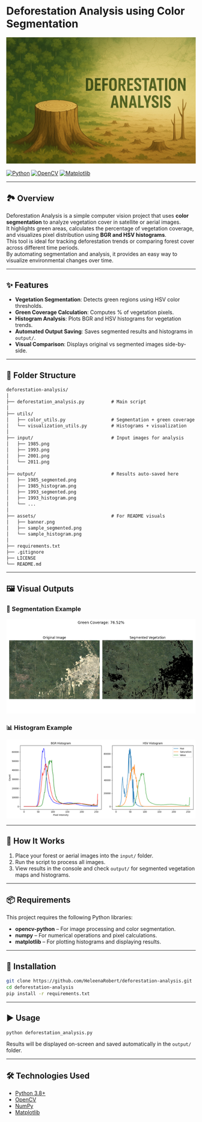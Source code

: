 # Deforestation Analysis using Color Segmentation

![Banner](assets/banner.png)

[![Python](https://img.shields.io/badge/Python-3.8+-blue.svg)](https://www.python.org/)
[![OpenCV](https://img.shields.io/badge/OpenCV-Latest-green.svg)](https://opencv.org/)
[![Matplotlib](https://img.shields.io/badge/Matplotlib-Latest-orange.svg)](https://matplotlib.org/)

---

## 🏞 Overview

Deforestation Analysis is a simple computer vision project that uses **color segmentation** to analyze vegetation cover in satellite or aerial images.  
It highlights green areas, calculates the percentage of vegetation coverage, and visualizes pixel distribution using **BGR and HSV histograms**.  
This tool is ideal for tracking deforestation trends or comparing forest cover across different time periods.  
By automating segmentation and analysis, it provides an easy way to visualize environmental changes over time.

---

## ✨ Features

- **Vegetation Segmentation**: Detects green regions using HSV color thresholds.
- **Green Coverage Calculation**: Computes % of vegetation pixels.
- **Histogram Analysis**: Plots BGR and HSV histograms for vegetation trends.
- **Automated Output Saving**: Saves segmented results and histograms in `output/`.
- **Visual Comparison**: Displays original vs segmented images side-by-side.

---

## 📂 Folder Structure

```Structure
deforestation-analysis/
│
├── deforestation_analysis.py          # Main script
│
├── utils/
│   ├── color_utils.py                 # Segmentation + green coverage
│   └── visualization_utils.py         # Histograms + visualization
│
├── input/                             # Input images for analysis
│   ├── 1985.png
│   ├── 1993.png
│   ├── 2001.png
│   └── 2011.png
│
├── output/                            # Results auto-saved here
│   ├── 1985_segmented.png
│   ├── 1985_histogram.png
│   ├── 1993_segmented.png
│   ├── 1993_histogram.png
│   └── ...
│
├── assets/                            # For README visuals
│   ├── banner.png
│   ├── sample_segmented.png
│   └── sample_histogram.png
│
├── requirements.txt
├── .gitignore
├── LICENSE
└── README.md
```

---

## 🖼 Visual Outputs

### 🌳 Segmentation Example

![Segmented Vegetation](assets/sample_segmented.png)

### 📊 Histogram Example

![Vegetation Histograms](assets/sample_histogram.png)

---

## 🚀 How It Works

1. Place your forest or aerial images into the `input/` folder.
2. Run the script to process all images.
3. View results in the console and check `output/` for segmented vegetation maps and histograms.

---

## 📦 Requirements

This project requires the following Python libraries:

- **opencv-python** – For image processing and color segmentation.
- **numpy** – For numerical operations and pixel calculations.
- **matplotlib** – For plotting histograms and displaying results.

---

## 🔧 Installation

```bash
git clone https://github.com/HeleenaRobert/deforestation-analysis.git
cd deforestation-analysis
pip install -r requirements.txt
```

---

## ▶️ Usage

```bash
python deforestation_analysis.py
```

Results will be displayed on-screen and saved automatically in the `output/` folder.

---

## 🛠 Technologies Used

- [Python 3.8+](https://www.python.org/)
- [OpenCV](https://opencv.org/)
- [NumPy](https://numpy.org/)
- [Matplotlib](https://matplotlib.org/)


